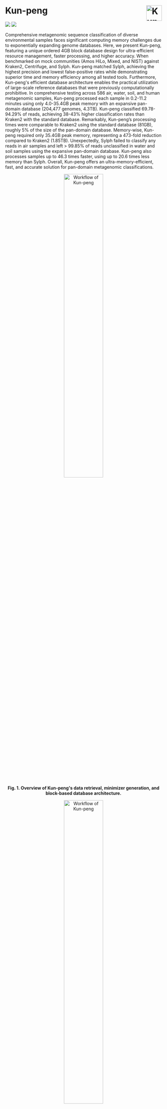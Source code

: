 # Kun-peng  <img src="./docs/KunPeng.png" alt="Kun-peng Logo" align="right" width="50"/>

[![](https://img.shields.io/badge/doi-waiting-yellow.svg)]() [![](https://img.shields.io/badge/release%20version-0.7.5-green.svg)](https://github.com/eric9n/Kun-peng/releases)

Comprehensive metagenomic sequence classification of diverse environmental samples faces significant computing memory challenges due to exponentially expanding genome databases. Here, we present Kun-peng, featuring a unique ordered 4GB block database design for ultra-efficient resource management, faster processing, and higher accuracy. When benchmarked on mock communities (Amos HiLo, Mixed, and NIST) against Kraken2, Centrifuge, and Sylph. Kun-peng matched Sylph, achieving the highest precision and lowest false-positive rates while demonstrating superior time and memory efficiency among all tested tools. Furthermore, Kun-peng's efficient database architecture enables the practical utilization of large-scale reference databases that were previously computationally prohibitive. In comprehensive testing across 586 air, water, soil, and human metagenomic samples, Kun-peng processed each sample in 0.2-11.2 minutes using only 4.0-35.4GB peak memory with an expansive pan-domain database (204,477 genomes, 4.3TB). Kun-peng classified 69.78-94.29% of reads, achieving 38-43% higher classification rates than Kraken2 with the standard database. Remarkably, Kun-peng’s processing times were comparable to Kraken2 using the standard database (81GB), roughly 5% of the size of the pan-domain database. Memory-wise, Kun-peng required only 35.4GB peak memory, representing a 473-fold reduction compared to Kraken2 (1.85TB). Unexpectedly, Sylph failed to classify any reads in air samples and left > 99.85% of reads unclassified in water and soil samples using the expansive pan-domain database. Kun-peng also processes samples up to 46.3 times faster, using up to 20.6 times less memory than Sylph. Overall, Kun-peng offers an ultra-memory-efficient, fast, and accurate solution for pan-domain metagenomic classifications.

<div style="text-align: center;">
  <img src="./docs/Picture1.png" alt="Workflow of Kun-peng" style="width: 50%;">
  <p><strong>Fig. 1. Overview of Kun-peng's data retrieval, minimizer generation, and block-based database architecture.</strong></p>
</div>

<div style="text-align: center;">
  <img src="./docs/Picture2.png" alt="Workflow of Kun-peng" style="width: 50%;">
  <p><strong>Fig. 2. Comprehensive performance evaluation of Kun-peng against state-of-the-art metagenomic classifiers on mock communities.</strong></p>
</div>



## Quick Start

Pick the path that matches your situation. Each path links to a detailed demo.

- Option A — Build from downloads (one command), then classify
  1) `kun_peng build --download-dir data/ --db test_database`
  2) `mkdir -p temp_chunk test_out && kun_peng classify --db test_database --chunk-dir temp_chunk --output-dir test_out data/COVID_19.fa`
  - Details: docs/build-db-demo.md and docs/classify-demo.md

- Option B — You already have or curate a library
  1) Prepare library: `kun_peng merge-fna --download-dir data/ --db test_database` or `kun_peng add-library --db test_database -i /path/to/fastas`
  2) Build-only: `kun_peng build-db --db test_database`
  3) Classify: `mkdir -p temp_chunk test_out && kun_peng classify --db test_database --chunk-dir temp_chunk --output-dir test_out <reads>`
  - Details: docs/build-db-demo.md and docs/classify-demo.md

- Option C — You have a Kraken 2 database
  1) Convert: `kun_peng hashshard --db /path/to/kraken_db --hash-capacity 1G`
  2) Classify: `mkdir -p temp_chunk test_out && kun_peng classify --db /path/to/kraken_db --chunk-dir temp_chunk --output-dir test_out <reads>`
     or direct mode: `kun_peng direct --db /path/to/kraken_db <reads>`
  - Details: docs/hashshard-demo.md and docs/classify-demo.md

For more step-by-step guidance, see:

- Detailed Database Build Demo: docs/build-db-demo.md
- Detailed Classification Demo: docs/classify-demo.md
- Kraken 2 Conversion Demo: docs/hashshard-demo.md


## Get Started

Follow these steps to install Kun-peng and run the examples.

If you only need commands to run today, start with Quick Start above. The sections below cover installation methods and reference help for each subcommand.

## Common Pitfalls

- Use a clean `--chunk-dir` for `classify`. The directory must not contain `sample_*.k2`, `sample_id*.map`, or `sample_*.bin`, otherwise the command will error.
- After adding FASTA with `add-library`, always run `build-db` to rebuild hash tables. Stale `hash_*.k2d` will yield incorrect results.
- Direct mode needs RAM ≥ sum of `hash_*.k2d`. Run `bash cal_memory.sh <db>` to estimate. If insufficient, use the integrated `classify` workflow instead.
- `hashshard` aborts if `hash_config.k2d` already exists in the target directory. Use a fresh directory or remove/backup the existing file.
- Choosing `--hash-capacity` (hashshard): shard file size ≈ capacity × 4 bytes. Example: `1G` capacity → ~4 GiB per shard. More, smaller shards can improve I/O parallelism with modest file count overhead.
- Keep `--load-factor` reasonable (default 0.7). Very high values may hurt build success or classification speed; very low values waste disk/memory.

### Method 1: Download Pre-built Binaries (Recommended)

If you prefer not to build from source, you can download the pre-built binaries for your platform from the GitHub [releases page](https://github.com/eric9n/Kun-peng/releases).

For Linux users (CentOS 7 compatible):

```bash
# Replace X.Y.Z with the latest version number
VERSION=vX.Y.Z
mkdir kun_peng_$VERSION
wget https://github.com/eric9n/Kun-peng/releases/download/$VERSION/kun_peng-$VERSION-centos7
# For linux x86_64
# wget https://github.com/eric9n/Kun-peng/releases/download/$VERSION/kun_peng-$VERSION-x86_64-unknown-linux-gnu
mv kun_peng-$VERSION-centos7 kun_peng_$VERSION/kun_peng
chmod +x kun_peng_$VERSION/kun_peng
# Add to PATH
echo "export PATH=\$PATH:$PWD/kun_peng_$VERSION" >> ~/.bashrc
source ~/.bashrc
```

For macOS users:

### Homebrew
```bash
brew install eric9n/tap/kun_peng
```

### Binary

```bash
# Replace X.Y.Z with the latest version number
VERSION=vX.Y.Z
mkdir kun_peng_$VERSION
# For Intel Macs
wget https://github.com/eric9n/Kun-peng/releases/download/$VERSION/kun_peng-$VERSION-x86_64-apple-darwin
mv kun_peng-$VERSION-x86_64-apple-darwin kun_peng_$VERSION/kun_peng
# For Apple Silicon Macs
# wget https://github.com/eric9n/Kun-peng/releases/download/$VERSION/kun_peng-$VERSION-aarch64-apple-darwin
# mv kun_peng-$VERSION-aarch64-apple-darwin kun_peng_$VERSION/kun_peng
chmod +x kun_peng_$VERSION/kun_peng
# Add to PATH
echo "export PATH=\$PATH:$PWD/kun_peng_$VERSION" >> ~/.zshrc  # or ~/.bash_profile for Bash
source ~/.zshrc  # or source ~/.bash_profile for Bash
```

For Windows users:

```powershell
# Replace X.Y.Z with the latest version number
$VERSION = "vX.Y.Z"
New-Item -ItemType Directory -Force -Path kun_peng_$VERSION
Invoke-WebRequest -Uri "https://github.com/eric9n/Kun-peng/releases/download/$VERSION/kun_peng-$VERSION-x86_64-pc-windows-msvc.exe" -OutFile "kun_peng_$VERSION\kun_peng.exe"
# Add to PATH
$env:Path += ";$PWD\kun_peng_$VERSION"
[Environment]::SetEnvironmentVariable("Path", $env:Path, [EnvironmentVariableTarget]::User)
```

After installation, you can verify the installation by running:

```bash
kun_peng --version
```

#### Run the `kun_peng` example

We will use a very small virus database on the GitHub homepage as an example:

1.  clone the repository

``` sh
git clone https://github.com/eric9n/Kun-peng.git
cd Kun-peng
```

2.  build database

``` sh
kun_peng build --download-dir data/ --db test_database
```

```
merge fna start...
merge fna took: 29.998258ms
estimate start...
estimate count: 14080, required capacity: 31818.0, Estimated hash table requirement: 124.29KB
convert fna file "test_database/library.fna"
process chunk file 1/1: duration: 29.326627ms
build k2 db took: 30.847894ms
```

3.  classify

``` sh
# temp_chunk is used to store intermediate files
mkdir temp_chunk
# test_out is used to store output files
mkdir test_out
kun_peng classify --db test_database --chunk-dir temp_chunk --output-dir test_out data/COVID_19.fa
```

```
hash_config HashConfig { value_mask: 31, value_bits: 5, capacity: 31818, size: 13051, hash_capacity: 1073741824 }
splitr start...
splitr took: 18.212452ms
annotate start...
chunk_file "temp_chunk/sample_1.k2"
load table took: 548.911µs
annotate took: 12.006329ms
resolve start...
resolve took: 39.571515ms
Classify took: 92.519365ms
```

### Method 2: Clone the Repository and Build the project

#### Prerequisites

1.  **Rust**: This project requires the Rust programming environment if you plan to build from source.

#### Build the Projects

First, clone this repository to your local machine:

``` sh
git clone https://github.com/eric9n/Kun-peng.git
cd kun_peng
```

Ensure that both projects are built. You can do this by running the following command from the root of the workspace:

``` sh
cargo build --release
```

This will build the kr2r and ncbi project in release mode.

#### Run the `kun_peng` example

Next, run the example script that demonstrates how to use the `kun_peng` binary. Execute the following command from the root of the workspace:

``` sh
cargo run --release --example build_and_classify
```

This will run the build_and_classify.rs example located in the kr2r project's examples directory.

Example Output You should see output similar to the following:

``` txt
Executing command: /path/to/workspace/target/release/kun_peng build --download-dir data/ --db test_database
kun_peng build output: [build output here]
kun_peng build error: [any build errors here]

Executing command: /path/to/workspace/target/release/kun_peng direct --db test_database data/COVID_19.fa
kun_peng direct output: [direct output here]
kun_peng direct error: [any direct errors here]
```

This output confirms that the `kun_peng` commands were executed successfully and the files were processed as expected.

## ncbi_dl tool

For detailed information and usage instructions for the ncbi_dl tool, please refer to the [ncbi_dl repository](https://github.com/eric9n/ncbi_dl.git).

The ncbi_dl tool is used to download resources from the NCBI website, including taxonomy files and genome data. It provides a convenient way to obtain the necessary data for building Kun-peng databases.

### Downloading Genome Databases

To download genome databases using ncbi_dl, you can use the `genomes` (or `gen`) command. Here's a basic example:

```sh
ncbi_dl -d /path/to/download/directory gen -g bacteria
```

This command will download bacterial genomes to the specified directory. You can replace `bacteria` with other genome groups like `archaea`, `fungi`, `protozoa`, or `viral` depending on your needs.

Some key options for the `genomes` command include:

- `-g, --groups <GROUPS>`: Specify which genome groups to download (e.g., bacteria, archaea, viral)
- `-f, --file-types <FILE_TYPES>`: Choose which file types to download (default is genomic.fna.gz)
- `-l, --assembly-level <ASSEMBLY_LEVEL>`: Set the assembly level (e.g., complete, chromosome, scaffold, contig)

For a full list of options and more detailed usage instructions, please refer to the ncbi_dl repository documentation.

For installation, additional usage examples, and more detailed documentation, please visit the ncbi_dl repository linked above.

## kun_peng

``` sh
Usage: kun_peng <COMMAND>

Commands:
  estimate   estimate capacity
  build      build `k2d` files
  build-db   Run the final database construction steps (estimate, chunk, build)
  add-library Add new FASTA files to an existing Kun-Peng database library
  hashshard  Convert Kraken2 database files to Kun-peng database format for efficient processing and analysis.
  splitr     Split fast(q/a) file into ranges
  annotate   annotate a set of sequences
  resolve    resolve taxonomy tree
  classify   Integrates 'splitr', 'annotate', and 'resolve' into a unified workflow for sequence classification. classify a set of sequences
  direct     Directly load all hash tables for classification annotation
  merge-fna  A tool for processing genomic files
  help       Print this message or the help of the given subcommand(s)

Options:
  -h, --help     Print help
  -V, --version  Print version
```

### build database

Build the kun_peng database like Kraken2, specifying the directory for the data files downloaded from NCBI, as well as the database directory.

``` sh
./target/release/kun_peng build -h
build database

Usage: kun_peng build [OPTIONS] --download-dir <DOWNLOAD_DIR> --db <DATABASE>

Options:
  -d, --download-dir <DOWNLOAD_DIR>
          Directory to store downloaded files
      --db <DATABASE>
          ncbi library fna database directory
  -k, --k-mer <K_MER>
          Set length of k-mers, k must be positive integer, k=35, k cannot be less than l [default: 35]
  -l, --l-mer <L_MER>
          Set length of minimizers, 1 <= l <= 31 [default: 31]
      --minimizer-spaces <MINIMIZER_SPACES>
          Number of characters in minimizer that are ignored in comparisons [default: 7]
  -T, --toggle-mask <TOGGLE_MASK>
          Minimizer ordering toggle mask [default: 16392584516609989165]
      --min-clear-hash-value <MIN_CLEAR_HASH_VALUE>

  -r, --requested-bits-for-taxid <REQUESTED_BITS_FOR_TAXID>
          Bit storage requested for taxid 0 <= r < 31 [default: 0]
  -p, --threads <THREADS>
          Number of threads [default: 10]
      --cache
          estimate capacity from cache if exists
      --max-n <MAX_N>
          Set maximum qualifying hash code [default: 4]
      --load-factor <LOAD_FACTOR>
          Proportion of the hash table to be populated (build task only; def: 0.7, must be between 0 and 1) [default: 0.7]
  -h, --help
          Print help
  -V, --version
          Print version
```

### build-db (Build Only)

Build from an existing `library/` directory. This runs the final steps only: estimate capacity (unless `-c` is provided), chunk, and build hash tables.

``` sh
./target/release/kun_peng build-db -h
Run the final database construction steps (estimate, chunk, build)

Usage: kun_peng build-db [OPTIONS] --db <DATABASE>

Options:
      --db <DATABASE>                          ncbi library fna database directory
  -k, --k-mer <K_MER>                          Set length of k-mers, k must be positive integer, k cannot be less than l [default: 35]
  -l, --l-mer <L_MER>                          Set length of minimizers, 1 <= l <= 31 [default: 31]
      --minimizer-spaces <MINIMIZER_SPACES>    Number of characters in minimizer that are ignored in comparisons [default: 7]
  -T, --toggle-mask <TOGGLE_MASK>              Minimizer ordering toggle mask [default: 16392584516609989165]
      --min-clear-hash-value <MIN_CLEAR_HASH_VALUE>
  -r, --requested-bits-for-taxid <REQUESTED_BITS_FOR_TAXID>
                                               Bit storage requested for taxid 0 <= r < 31 [default: 0]
  -p, --threads <THREADS>                      Number of threads [default: 8]
  -c, --required-capacity <EXACT_SLOT_COUNT>   Manually set the precise hash table capacity (number of slots)
      --cache                                  Estimate capacity from cache if exists
      --max-n <MAX_N>                          Set maximum qualifying hash code [default: 4]
      --load-factor <LOAD_FACTOR>              Proportion of the hash table to be populated [default: 0.7]
  -h, --help                                   Print help
  -V, --version                                Print version
```

Note: If you already have a populated `library/` under your database directory (e.g., after running `merge-fna` or manually preparing it), prefer:

``` sh
kun_peng build-db --db test_database
```

Example: Prepare library, then build-db

``` sh
# 1) Merge downloaded genomes into library files
kun_peng merge-fna --download-dir data/ --db test_database --max-file-size 2G

# 2) Build only the final database artifacts (estimate, chunk, build)
kun_peng build-db --db test_database
```

### add-library (Add FASTA)

Add new FASTA files (or directories of FASTA/FASTA.GZ) into an existing database. This updates `library/*.fna` sharded files and appends new entries to `seqid2taxid.map`. After adding, run `build-db` to rebuild hash tables.

``` sh
./target/release/kun_peng add-library -h
Add new FASTA files to an existing Kun-Peng database library

Usage: kun_peng add-library [OPTIONS] --db <DATABASE> --input-library <INPUT_LIBRARY>...

Options:
      --db <DATABASE>                          Main database directory (must contain existing library/ and taxonomy/ dirs)
  -i, --input-library <INPUT_LIBRARY>...       Input files or directories (containing .fa, .fna, .fasta, .fsa, *.gz files)
      --max-file-size <MAX_FILE_SIZE>          library fna temp file max size [default: 2G]
  -h, --help                                   Print help
  -V, --version                                Print version
```

Quick example:

``` sh
# Add a folder of FASTA files into an existing database
kun_peng add-library --db test_database -i /path/to/new_fastas/

# Rebuild index after adding
kun_peng build-db --db test_database
```

### Convert Kraken2 database

Converts an existing Kraken 2 database (containing `hash.k2d`, `opts.k2d`, and `taxo.k2d`) into Kun-peng’s sharded hash format. This enables Kun-peng’s memory- and I/O-efficient classification workflows without rebuilding from source FASTA.

See step-by-step demo: docs/hashshard-demo.md

```sh
./target/release/kun_peng hashshard -h
Convert Kraken2 database files to Kun-peng database format for efficient processing and analysis.

Usage: kun_peng hashshard [OPTIONS] --db <DATABASE>

Options:
      --db <DATABASE>                  The database directory for the Kraken 2 index. contains index files(hash.k2d opts.k2d taxo.k2d)
      --hash-capacity <HASH_CAPACITY>  Specifies the hash file capacity.
                                       Acceptable formats include numeric values followed by 'K', 'M', or 'G' (e.g., '1.5G', '250M', '1024K').
                                       Note: The specified capacity affects the index size, with a factor of 4 applied.
                                       For example, specifying '1G' results in an index size of '4G'.
                                       Default: 1G (capacity 1G = file size 4G) [default: 1G]
  -h, --help                           Print help
  -V, --version                        Print version

```


### classify

The classification process is divided into three modes:

1.  Direct Processing Mode:

-   Description: In this mode, all database files are loaded simultaneously, which requires a significant amount of memory. Before running this mode, you need to check the total size of hash\_\*.k2d files in the database directory using the provided script. Ensure that your available memory meets or exceeds this size.

``` sh
bash cal_memory.sh $database_dir
```

-   Characteristics:
    -   High memory requirements
    -   Fast performance

Command Help

``` sh
./target/release/kun_peng direct -h
Directly load all hash tables for classification annotation

Usage: kun_peng direct [OPTIONS] --db <DATABASE> [INPUT_FILES]...

Arguments:
  [INPUT_FILES]...  A list of input file paths (FASTA/FASTQ) to be processed by the classify program. Supports fasta or fastq format files (e.g., .fasta, .fastq) and gzip compressed files (e.g., .fasta.gz, .fastq.gz)

Options:
      --db <DATABASE>
          database hash chunk directory and other files
  -P, --paired-end-processing
          Enable paired-end processing
  -S, --single-file-pairs
          Process pairs with mates in the same file
  -Q, --minimum-quality-score <MINIMUM_QUALITY_SCORE>
          Minimum quality score for FASTQ data [default: 0]
  -T, --confidence-threshold <CONFIDENCE_THRESHOLD>
          Confidence score threshold [default: 0]
  -K, --report-kmer-data
          In comb. w/ -R, provide minimizer information in report
  -z, --report-zero-counts
          In comb. w/ -R, report taxa w/ 0 count
  -g, --minimum-hit-groups <MINIMUM_HIT_GROUPS>
          The minimum number of hit groups needed for a call [default: 2]
  -p, --num-threads <NUM_THREADS>
          The number of threads to use [default: 10]
      --output-dir <KRAKEN_OUTPUT_DIR>
          File path for outputting normal Kraken output
  -h, --help
          Print help (see more with '--help')
  -V, --version
          Print version
```

2.  Chunk Processing Mode:

-   Description: This mode processes the sample data in chunks, loading only a small portion of the database files at a time. This reduces the memory requirements, needing a minimum of 4GB of memory plus the size of one pair of sample files.
-   Characteristics:
    -   Low memory consumption
    -   Slower performance compared to Direct Processing Mode

Command Help

``` sh
./target/release/kun_peng classify -h
Integrates 'splitr', 'annotate', and 'resolve' into a unified workflow for sequence classification. classify a set of sequences

Usage: kun_peng classify [OPTIONS] --db <DATABASE> --chunk-dir <CHUNK_DIR> [INPUT_FILES]...

Arguments:
  [INPUT_FILES]...  A list of input file paths (FASTA/FASTQ) to be processed by the classify program. Supports fasta or fastq format files (e.g., .fasta, .fastq) and gzip compressed files (e.g., .fasta.gz, .fastq.gz).
  Can also be a single .txt file containing a list of input file paths, one per line.

Options:
      --db <DATABASE>

      --chunk-dir <CHUNK_DIR>
          chunk directory
      --output-dir <KRAKEN_OUTPUT_DIR>
          File path for outputting normal Kraken output
  -P, --paired-end-processing
          Enable paired-end processing
  -S, --single-file-pairs
          Process pairs with mates in the same file
  -Q, --minimum-quality-score <MINIMUM_QUALITY_SCORE>
          Minimum quality score for FASTQ data [default: 0]
  -p, --num-threads <NUM_THREADS>
          The number of threads to use [default: 10]
     --buffer-size <BUFFER_SIZE>
          [default: 16777216]
      --batch-size <BATCH_SIZE>
          The size of each batch for processing taxid match results, used to control memory usage
          [default: 16]
  -T, --confidence-threshold <CONFIDENCE_THRESHOLD>
          Confidence score threshold [default: 0]
  -g, --minimum-hit-groups <MINIMUM_HIT_GROUPS>
          The minimum number of hit groups needed for a call [default: 2]
      --kraken-db-type
          Enables use of a Kraken 2 compatible shared database
  -K, --report-kmer-data
          In comb. w/ -R, provide minimizer information in report
  -z, --report-zero-counts
          In comb. w/ -R, report taxa w/ 0 count
  -h, --help
          Print help (see more with '--help')
  -V, --version
          Print version
```

3.  Step-by-Step Processing Mode:

-   Description: This mode breaks down the chunk processing mode into individual steps, providing greater flexibility in managing the entire classification process.
-   Characteristics:
    -   Flexible processing steps
    -   Similar memory consumption to Chunk Processing Mode
    -   Performance varies based on execution steps

### Output

-   test_out/output_1.txt：

Standard Kraken Output Format:

1.  "C"/"U": a one letter code indicating that the sequence was either classified or unclassified.
2.  The sequence ID, obtained from the FASTA/FASTQ header.
3.  The taxonomy ID Kraken 2 used to label the sequence; this is 0 if the sequence is unclassified.
4.  The length of the sequence in bp. In the case of paired read data, this will be a string containing the lengths of the two sequences in bp, separated by a pipe character, e.g. "98\|94".
5.  A space-delimited list indicating the LCA mapping of each k-mer in the sequence(s). For example, "562:13 561:4 A:31 0:1 562:3" would indicate that:
    -   the first 13 k-mers mapped to taxonomy ID #562
    -   the next 4 k-mers mapped to taxonomy ID #561
    -   the next 31 k-mers contained an ambiguous nucleotide
    -   the next k-mer was not in the database
    -   the last 3 k-mers mapped to taxonomy ID #562
    Note that paired read data will contain a "`|:|`" token in this list to indicate the end of one read and the beginning of another.

-   test_out/output_1.kreport2：

```
100.00  1   0   R   1   root
100.00  1   0   D   10239     Viruses
100.00  1   0   D1  2559587     Riboviria
100.00  1   0   O   76804         Nidovirales
100.00  1   0   O1  2499399         Cornidovirineae
100.00  1   0   F   11118             Coronaviridae
100.00  1   0   F1  2501931             Orthocoronavirinae
100.00  1   0   G   694002                Betacoronavirus
100.00  1   0   G1  2509511                 Sarbecovirus
100.00  1   0   S   694009                    Severe acute respiratory syndrome-related coronavirus
100.00  1   1   S1  2697049                     Severe acute respiratory syndrome coronavirus 2
```

Sample Report Output Formats:

1.  Percentage of fragments covered by the clade rooted at this taxon
2.  Number of fragments covered by the clade rooted at this taxon
3.  Number of fragments assigned directly to this taxon
4.  A rank code, indicating (U)nclassified, (R)oot, (D)omain, (K)ingdom, (P)hylum, (C)lass, (O)rder, (F)amily, (G)enus, or (S)pecies. Taxa that are not at any of these 10 ranks have a rank code that is formed by using the rank code of the closest ancestor rank with a number indicating the distance from that rank. E.g., "G2" is a rank code indicating a taxon is between genus and species and the grandparent taxon is at the genus rank.
5.  NCBI taxonomic ID number
6.  Indented scientific name


### Citation
```bibtex
@article{Chen2024KunPeng,
  author = {Chen, Qiong and Zhang, Boliang and Peng, Chen and Huang, Jiajun and Shen, Xiaotao and Jiang, Chao},
  title = {Kun-peng: an ultra-memory-efficient, fast, and accurate pan-domain taxonomic classifier for all},
  journal = {bioRxiv},
  year = {2024},
  doi = {10.1101/2024.12.19.629356},
  url = {https://www.biorxiv.org/content/10.1101/2024.12.19.629356v1},
  note = {preprint}
}
```
